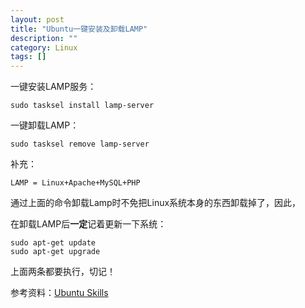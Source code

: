 ```yaml
---
layout: post
title: "Ubuntu一键安装及卸载LAMP"
description: ""
category: Linux 
tags: []
---
```


一键安装LAMP服务：

	sudo tasksel install lamp-server

一键卸载LAMP：

	sudo tasksel remove lamp-server

补充：

	LAMP = Linux+Apache+MySQL+PHP

通过上面的命令卸载Lamp时不免把Linux系统本身的东西卸载掉了，因此，

在卸载LAMP后**一定**记着更新一下系统：

	sudo apt-get update
	sudo apt-get upgrade

上面两条都要执行，切记！

参考资料：[Ubuntu Skills](http://wiki.ubuntu.org.cn/UbuntuSkills#.E4.B8.80.E9.94.AE.E5.AE.89.E8.A3.85_LAMP_.E6.9C.8D.E5.8A.A1)
